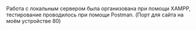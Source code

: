 Работа с локальным сервером была организована при помощи XAMPP, тестирование проводилось при помощи Postman. 
(Порт для сайта на моём устройстве 80)
